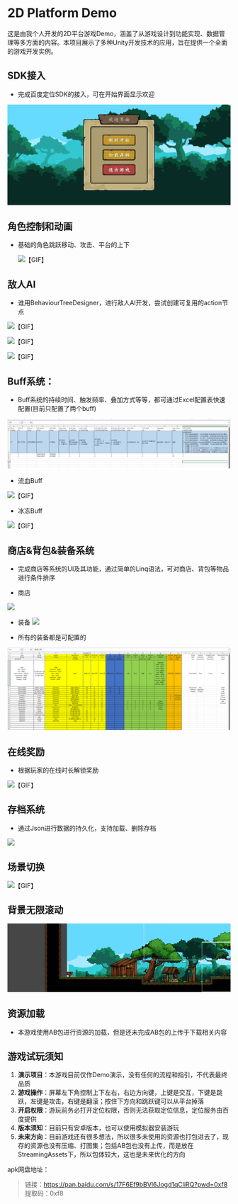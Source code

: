 # 2D Platform Demo

这是由我个人开发的2D平台游戏Demo，涵盖了从游戏设计到功能实现、数据管理等多方面的内容。本项目展示了多种Unity开发技术的应用，旨在提供一个全面的游戏开发实例。

## SDK接入

- 完成百度定位SDK的接入，可在开始界面显示欢迎

![](https://github.com/AfongTan/DemoGame_2DPlatform/blob/main/res/welcome.gif)

## 角色控制和动画

- 基础的角色跳跃移动、攻击、平台的上下

  ![【GIF】](https://github.com/AfongTan/DemoGame_2DPlatform/blob/main/res/gamePlay.gif)

## 敌人AI

- 谁用BehaviourTreeDesigner，进行敌人AI开发，尝试创建可复用的action节点

![【GIF】](https://github.com/AfongTan/DemoGame_2DPlatform/blob/main/res/behaviouirTree_bat.gif)

![【GIF】](https://github.com/AfongTan/DemoGame_2DPlatform/blob/main/res/behaviouirTree_boar.gif)

![【GIF】](https://github.com/AfongTan/DemoGame_2DPlatform/blob/main/res/behaviouirTree_spider.gif)

## **Buff系统**：

- Buff系统的持续时间、触发频率、叠加方式等等，都可通过Excel配置表快速配置(目前只配置了两个buff)

![【luban图片】](https://github.com/AfongTan/DemoGame_2DPlatform/blob/main/res/buff_luban.png)

- 流血Buff

![【GIF】](https://github.com/AfongTan/DemoGame_2DPlatform/blob/main/res/buff_Bleeding.gif)

- 冰冻Buff

![【GIF】](https://github.com/AfongTan/DemoGame_2DPlatform/blob/main/res/buff_Forzeen.gif)

## 商店&背包&装备系统

- 完成商店等系统的UI及其功能，通过简单的Linq语法，可对商店、背包等物品进行条件排序

- 商店

![](https://github.com/AfongTan/DemoGame_2DPlatform/blob/main/res/ShopPanel.gif)

- 装备
![](https://github.com/AfongTan/DemoGame_2DPlatform/blob/main/res/equipmentPanel.gif)

- 所有的装备都是可配置的

![](https://github.com/AfongTan/DemoGame_2DPlatform/blob/main/res/item_luban.png)

## 在线奖励

- 根据玩家的在线时长解锁奖励

![【GIF】](https://github.com/AfongTan/DemoGame_2DPlatform/blob/main/res/RewardPanel.gif)

## 存档系统

- 通过Json进行数据的持久化，支持加载、删除存档

![](https://github.com/AfongTan/DemoGame_2DPlatform/blob/main/res/SaveLoad.gif)

## 场景切换

![【GIF】](https://github.com/AfongTan/DemoGame_2DPlatform/blob/main/res/LoadingPanel.gif)

## 背景无限滚动

![【Gif】](https://github.com/AfongTan/DemoGame_2DPlatform/blob/main/res/background.gif)

## 资源加载

- 本游戏使用AB包进行资源的加载，但是还未完成AB包的上传于下载相关内容

## 游戏试玩须知

1. **演示项目**：本游戏目前仅作Demo演示，没有任何的流程和指引，不代表最终品质
2. **游戏操作**：屏幕左下角控制上下左右，右边方向键，上键是交互，下键是跳跃，左键是攻击，右键是翻滚；按住下方向和跳跃键可以从平台掉落
3. **开启权限**：游玩前务必打开定位权限，否则无法获取定位信息，定位服务由百度提供
4. **版本须知**：目前只有安卓版本，也可以使用模拟器安装游玩
5. **未来方向**：目前游戏还有很多想法，所以很多未使用的资源也打包进去了，现存的资源也没有压缩、打图集；包括AB包也没有上传，而是放在StreamingAssets下，所以包体较大，这也是未来优化的方向

apk网盘地址：

> 链接：https://pan.baidu.com/s/17F6Ef9bBVl6Jogd1qCliRQ?pwd=0xf8 
> 提取码：0xf8 



